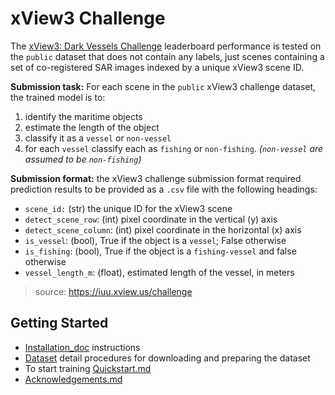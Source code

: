 # xView3 Challenge


The [xView3: Dark Vessels Challenge](https://iuu.xview.us/challenge) leaderboard performance is tested on the `public` dataset that does not contain any labels, just scenes containing a set of co-registered SAR images indexed by a unique xView3 scene ID.  

__Submission task:__ For each scene in the `public` xView3 challenge dataset, the trained model is to:
1. identify the maritime objects
2. estimate the length of the object
3. classify it as a `vessel` or `non-vessel`
4. for each `vessel` classify each as `fishing` or `non-fishing`. _(`non-vessel` are assumed to be `non-fishing`)_

__Submission format:__ the xView3 challenge submission format required prediction results to be provided as a `.csv` file with the following headings:
* `scene_id:` (str) the unique ID for the xView3 scene
* `detect_scene_row`: (int) pixel coordinate in the vertical (y) axis
* `detect_scene_column`: (int) pixel coordinate in the horizontal (x) axis
* `is_vessel`: (bool), True if the object is a `vessel`; False otherwise
* `is_fishing`: (bool), True if the object is a `fishing-vessel` and false otherwise
* `vessel_length_m`: (float), estimated length of the vessel, in meters

> source: https://iuu.xview.us/challenge



## Getting Started

* [Installation_doc](docs/01_Installation.md) instructions
* [Dataset](docs/02_Dataset_Details.md) detail procedures for downloading and preparing the dataset
* To start training [Quickstart.md](docs/03_Quickstart.md)
* [Acknowledgements.md](docs/Acknowledgements.md)
